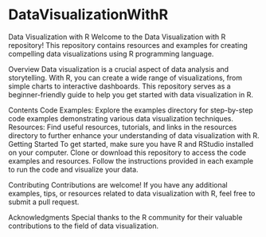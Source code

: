 # DataVisualizationWithR
Data Visualization with R Welcome to the Data Visualization with R repository! This repository contains resources and examples for creating compelling data visualizations using R programming language.

Overview Data visualization is a crucial aspect of data analysis and storytelling. With R, you can create a wide range of visualizations, from simple charts to interactive dashboards. This repository serves as a beginner-friendly guide to help you get started with data visualization in R.

Contents Code Examples: Explore the examples directory for step-by-step code examples demonstrating various data visualization techniques. Resources: Find useful resources, tutorials, and links in the resources directory to further enhance your understanding of data visualization with R. Getting Started To get started, make sure you have R and RStudio installed on your computer. Clone or download this repository to access the code examples and resources. Follow the instructions provided in each example to run the code and visualize your data.

Contributing Contributions are welcome! If you have any additional examples, tips, or resources related to data visualization with R, feel free to submit a pull request.

Acknowledgments Special thanks to the R community for their valuable contributions to the field of data visualization.
